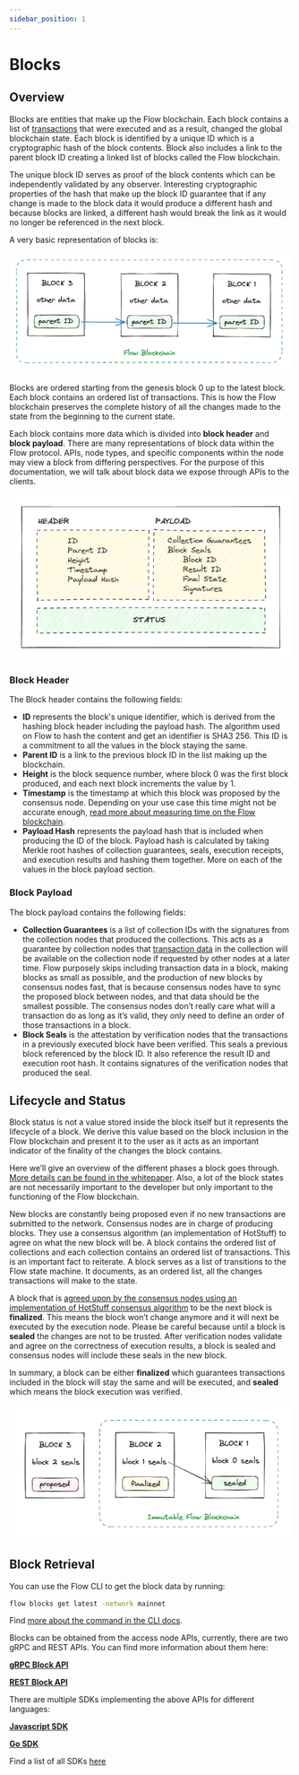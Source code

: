 ```yaml
---
sidebar_position: 1
---
```


# Blocks

## Overview

Blocks are entities that make up the Flow blockchain. Each block contains a list of [transactions](./transactions.md) that were executed and as a result, changed the global blockchain state. Each block is identified by a unique ID which is a cryptographic hash of the block contents. Block also includes a link to the parent block ID creating a linked list of blocks called the Flow blockchain. 

The unique block ID serves as proof of the block contents which can be independently validated by any observer. Interesting cryptographic properties of the hash that make up the block ID guarantee that if any change is made to the block data it would produce a different hash and because blocks are linked, a different hash would break the link as it would no longer be referenced in the next block.

A very basic representation of blocks is:

![Screenshot 2023-08-16 at 15.16.38.png](_blocks_images/Screenshot_2023-08-16_at_15.16.38.png)

Blocks are ordered starting from the genesis block 0 up to the latest block. Each block contains an ordered list of transactions. This is how the Flow blockchain preserves the complete history of all the changes made to the state from the beginning to the current state. 

Each block contains more data which is divided into **block header** and **block payload**. There are many representations of block data within the Flow protocol. APIs, node types, and specific components within the node may view a block from differing perspectives. For the purpose of this documentation, we will talk about block data we expose through APIs to the clients.

![Screenshot 2023-08-16 at 10.50.53.png](_blocks_images/Screenshot_2023-08-16_at_10.50.53.png)

### Block Header

The Block header contains the following fields:

- **ID** represents the block's unique identifier, which is derived from the hashing block header including the payload hash. The algorithm used on Flow to hash the content and get an identifier is SHA3 256. This ID is a commitment to all the values in the block staying the same.
- **Parent ID** is a link to the previous block ID in the list making up the blockchain.
- **Height** is the block sequence number, where block 0 was the first block produced, and each next block increments the value by 1.
- **Timestamp** is the timestamp at which this block was proposed by the consensus node. Depending on your use case this time might not be accurate enough, [read more about measuring time on the Flow blockchain](https://cadence-lang.org/docs/measuring-time#time-on-the-flow-blockchain).
- **Payload Hash** represents the payload hash that is included when producing the ID of the block. Payload hash is calculated by taking Merkle root hashes of collection guarantees, seals, execution receipts, and execution results and hashing them together. More on each of the values in the block payload section.

### Block Payload

The block payload contains the following fields:

- **Collection Guarantees** is a list of collection IDs with the signatures from the collection nodes that produced the collections. This acts as a guarantee by collection nodes that [transaction data](./transactions.md) in the collection will be available on the collection node if requested by other nodes at a later time. Flow purposely skips including transaction data in a block, making blocks as small as possible, and the production of new blocks by consensus nodes fast, that is because consensus nodes have to sync the proposed block between nodes, and that data should be the smallest possible. The consensus nodes don’t really care what will a transaction do as long as it’s valid, they only need to define an order of those transactions in a block.
- **Block Seals** is the attestation by verification nodes that the transactions in a previously executed block have been verified. This seals a previous block referenced by the block ID. It also reference the result ID and execution root hash. It contains signatures of the verification nodes that produced the seal.

## Lifecycle and Status

Block status is not a value stored inside the block itself but it represents the lifecycle of a block. We derive this value based on the block inclusion in the Flow blockchain and present it to the user as it acts as an important indicator of the finality of the changes the block contains. 

Here we’ll give an overview of the different phases a block goes through. [More details can be found in the whitepaper](https://flow.com/technical-paper). Also, a lot of the block states are not necessarily important to the developer but only important to the functioning of the Flow blockchain. 

New blocks are constantly being proposed even if no new transactions are submitted to the network. Consensus nodes are in charge of producing blocks. They use a consensus algorithm (an implementation of HotStuff) to agree on what the new block will be. A block contains the ordered list of collections and each collection contains an ordered list of transactions. This is an important fact to reiterate. A block serves as a list of transitions to the Flow state machine. It documents, as an ordered list, all the changes transactions will make to the state. 

A block that is [agreed upon by the consensus nodes using an implementation of HotStuff consensus algorithm](https://arxiv.org/pdf/2002.07403.pdf) to be the next block is **finalized**. This means the block won’t change anymore and it will next be executed by the execution node. Please be careful because until a block is **sealed** the changes are not to be trusted. After verification nodes validate and agree on the correctness of execution results, a block is sealed and consensus nodes will include these seals in the new block.

In summary, a block can be either **finalized** which guarantees transactions included in the block will stay the same and will be executed, and **sealed** which means the block execution was verified. 

![Screenshot 2023-08-16 at 10.48.26.png](_blocks_images/Screenshot_2023-08-16_at_10.48.26.png)

## Block Retrieval

You can use the Flow CLI to get the block data by running:

```sh
flow blocks get latest -network mainnet
```

Find [more about the command in the CLI docs](../../tools/flow-cli/get-flow-data/get-blocks.md).

Blocks can be obtained from the access node APIs, currently, there are two gRPC and REST APIs. You can find more information about them here:

[**gRPC Block API**](../../architecture/node-ops/nodes/access-api.md#blocks)

[**REST Block API**](/http-api#tag/Blocks)

There are multiple SDKs implementing the above APIs for different languages:

[**Javascript SDK**](../../tools/clients/fcl-js/index.md)

[**Go SDK**](../../tools/clients/flow-go-sdk/index.mdx)

Find a list of all SDKs [here](../../tools/clients/index.md)
